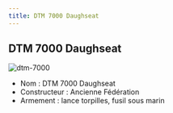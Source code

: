 ```yaml
---
title: DTM 7000 Daughseat
---
```


DTM 7000 Daughseat
------------------

![dtm-7000](/images/stories/saga/gundamx/mechas/dtm-7000.png)
- Nom : DTM 7000 Daughseat  
- Constructeur : Ancienne Fédération  
- Armement : lance torpilles, fusil sous marin

